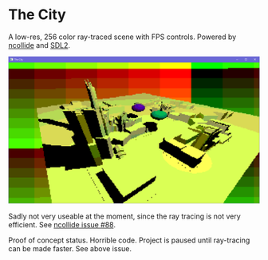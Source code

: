 # The City
A low-res, 256 color ray-traced scene with FPS controls. Powered by [ncollide](https://github.com/sebcrozet/ncollide) and [SDL2](https://github.com/Rust-SDL2/rust-sdl2).

![Preview Image](./screenshot.png)

Sadly not very useable at the moment, since the ray tracing is not very efficient. See [ncollide issue #88](https://github.com/sebcrozet/ncollide/issues/88).

Proof of concept status. Horrible code. Project is paused until ray-tracing can be made faster. See above issue.
